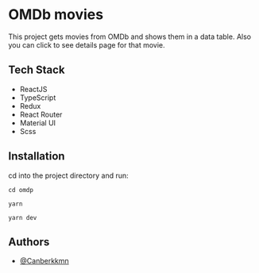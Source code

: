 # OMDb movies
This project gets movies from OMDb and shows them in a data table. Also you can click to see details page for that movie.

## Tech Stack
- ReactJS
- TypeScript
- Redux
- React Router
- Material UI
- Scss


## Installation
cd into the project directory and run:

````
cd omdp

yarn

yarn dev
````

## Authors

- [@Canberkkmn](https://github.com/Canberkkmn)
